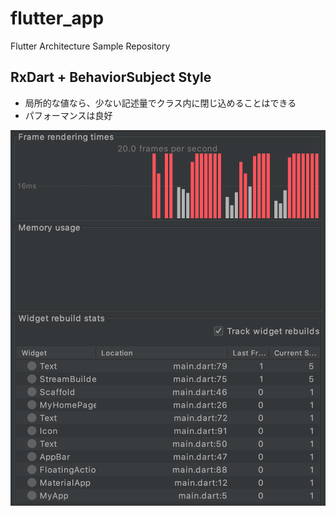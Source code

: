 # flutter_app

Flutter Architecture Sample Repository

## RxDart + BehaviorSubject Style

* 局所的な値なら、少ない記述量でクラス内に閉じ込めることはできる
* パフォーマンスは良好
<img src="screenshot.png"/>